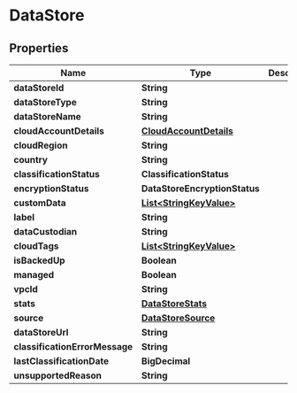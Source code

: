 

# DataStore


## Properties

| Name | Type | Description | Notes |
|------------ | ------------- | ------------- | -------------|
|**dataStoreId** | **String** |  |  |
|**dataStoreType** | **String** |  |  |
|**dataStoreName** | **String** |  |  |
|**cloudAccountDetails** | [**CloudAccountDetails**](CloudAccountDetails.md) |  |  |
|**cloudRegion** | **String** |  |  [optional] |
|**country** | **String** |  |  [optional] |
|**classificationStatus** | **ClassificationStatus** |  |  [optional] |
|**encryptionStatus** | **DataStoreEncryptionStatus** |  |  [optional] |
|**customData** | [**List&lt;StringKeyValue&gt;**](StringKeyValue.md) |  |  [optional] |
|**label** | **String** |  |  [optional] |
|**dataCustodian** | **String** |  |  [optional] |
|**cloudTags** | [**List&lt;StringKeyValue&gt;**](StringKeyValue.md) |  |  [optional] |
|**isBackedUp** | **Boolean** |  |  [optional] |
|**managed** | **Boolean** |  |  [optional] |
|**vpcId** | **String** |  |  [optional] |
|**stats** | [**DataStoreStats**](DataStoreStats.md) |  |  [optional] |
|**source** | [**DataStoreSource**](DataStoreSource.md) |  |  [optional] |
|**dataStoreUrl** | **String** |  |  [optional] |
|**classificationErrorMessage** | **String** |  |  [optional] |
|**lastClassificationDate** | **BigDecimal** |  |  [optional] |
|**unsupportedReason** | **String** |  |  [optional] |



